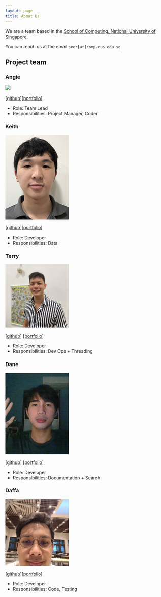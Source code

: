 ```yaml
---
layout: page
title: About Us
---
```


We are a team based in the [School of Computing, National University of Singapore](http://www.comp.nus.edu.sg).

You can reach us at the email `seer[at]comp.nus.edu.sg`

## Project team

### Angie

<img src="images/lapisraider.png" width="200px">

[[github](https://github.com/LapisRaider)][[portfolio](team/lapisraider.md)]

* Role: Team Lead
* Responsibilities: Project Manager, Coder 

### Keith

<img src="images/keithczw.png" width="200px">

[[github](http://github.com/keithczw)][[portfolio](team/keithczw.md)]

* Role: Developer
* Responsibilities: Data

### Terry

<img src="images/typedefinition.png" width="200px">

[[github](http://github.com/typedefinition)]
[[portfolio](team/typedefinition.md)]

* Role: Developer
* Responsibilities: Dev Ops + Threading

### Dane

<img src="images/danemarc.png" width="200px">

[[github](http://github.com/DaneMarc)]
[[portfolio](team/danemarc.md)]

* Role: Developer
* Responsibilities: Documentation + Search


### Daffa

<img src="images/zunedz.png" width="200px">

[[github](http://github.com/zunedz)][[portfolio](team/zunedz.md)]

* Role: Developer
* Responsibilities: Code, Testing
